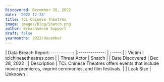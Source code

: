 ```yaml
---
Discovered: December 28, 2022
date: '2022-12-28'
title: TCL Chinese Theatres
image: images/blog/Snatch.png
author: Breachsense Support
draft: false
yearmonths: 2022/december
---
```


| Data Breach Report------------:     |:-------------:    | :-----:|
| Victim      | tclchinesetheatres.com      | 
| Threat Actor      | Snatch      | 
| Date Discovered      | Dec 28, 2022      | 
| Description      | TCL Chinese Theatres offers events that include movie premieres, imprint ceremonies, and film festivals.      | 
| Leak Size      | Unknown      | 

